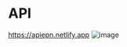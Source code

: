 # API
https://apiepn.netlify.app
![image](https://github.com/DavidPK8/API/assets/127541791/e361dab2-52c5-4322-a7bb-c6cc379f49db)
